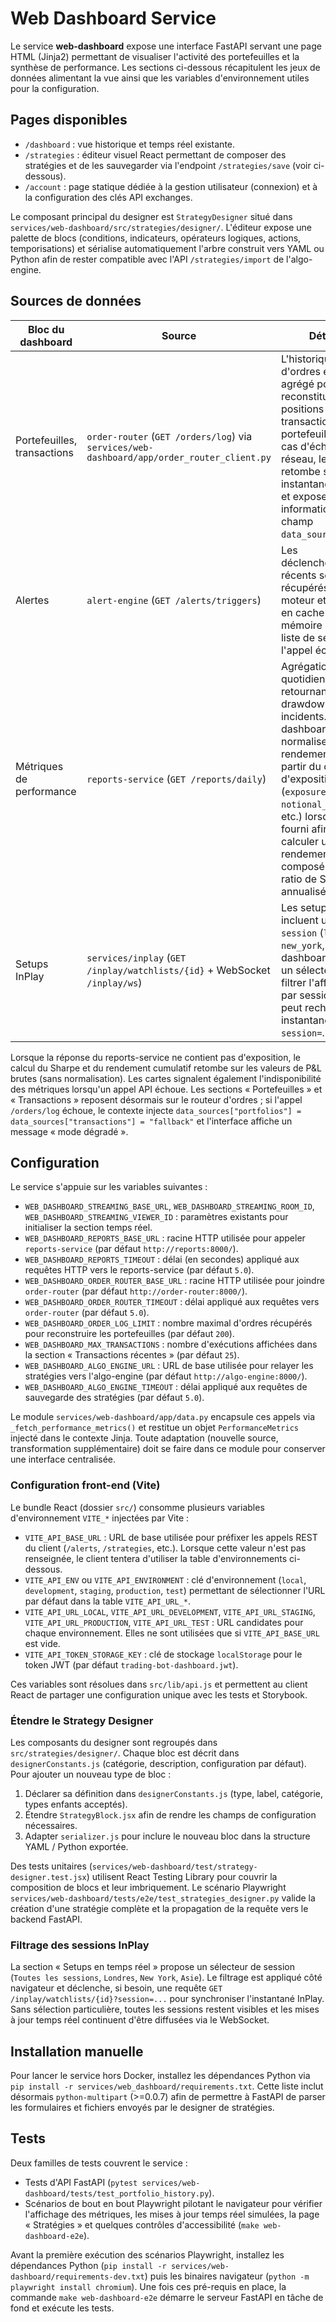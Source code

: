 # Web Dashboard Service

Le service **web-dashboard** expose une interface FastAPI servant une page HTML
(Jinja2) permettant de visualiser l'activité des portefeuilles et la synthèse
de performance. Les sections ci-dessous récapitulent les jeux de données
alimentant la vue ainsi que les variables d'environnement utiles pour la
configuration.

## Pages disponibles

- `/dashboard` : vue historique et temps réel existante.
- `/strategies` : éditeur visuel React permettant de composer des stratégies et de
  les sauvegarder via l'endpoint `/strategies/save` (voir ci-dessous).
- `/account` : page statique dédiée à la gestion utilisateur (connexion) et à la
  configuration des clés API exchanges.

Le composant principal du designer est `StrategyDesigner` situé dans
`services/web-dashboard/src/strategies/designer/`. L'éditeur expose une palette
de blocs (conditions, indicateurs, opérateurs logiques, actions, temporisations)
et sérialise automatiquement l'arbre construit vers YAML ou Python afin de
rester compatible avec l'API `/strategies/import` de l'algo-engine.

## Sources de données

| Bloc du dashboard | Source | Détails |
| --- | --- | --- |
| Portefeuilles, transactions | `order-router` (`GET /orders/log`) via `services/web-dashboard/app/order_router_client.py` | L'historique d'ordres est agrégé pour reconstituer les positions et transactions par portefeuille. En cas d'échec réseau, le service retombe sur un instantané statique et expose cette information via le champ `data_sources`. |
| Alertes | `alert-engine` (`GET /alerts/triggers`) | Les déclenchements récents sont récupérés côté moteur et mises en cache en mémoire avec une liste de secours si l'appel échoue. |
| Métriques de performance | `reports-service` (`GET /reports/daily`) | Agrégation quotidienne retournant P\&L, drawdown et incidents. Le dashboard normalise les rendements à partir du champ d'exposition (`exposure`, `notional_exposure`, etc.) lorsqu'il est fourni afin de calculer un rendement composé et un ratio de Sharpe annualisé. |
| Setups InPlay | `services/inplay` (`GET /inplay/watchlists/{id}` + WebSocket `/inplay/ws`) | Les setups incluent un champ `session` (`london`, `new_york`, `asia`). Le dashboard expose un sélecteur pour filtrer l'affichage par session et peut recharger un instantané via `?session=`. |

Lorsque la réponse du reports-service ne contient pas d'exposition, le calcul du
Sharpe et du rendement cumulatif retombe sur les valeurs de P\&L brutes (sans
normalisation). Les cartes signalent également l'indisponibilité des métriques
lorsqu'un appel API échoue. Les sections « Portefeuilles » et « Transactions »
reposent désormais sur le routeur d'ordres ; si l'appel `/orders/log` échoue,
le contexte injecte `data_sources["portfolios"] = data_sources["transactions"] = "fallback"`
et l'interface affiche un message « mode dégradé ».

## Configuration

Le service s'appuie sur les variables suivantes :

- `WEB_DASHBOARD_STREAMING_BASE_URL`, `WEB_DASHBOARD_STREAMING_ROOM_ID`,
  `WEB_DASHBOARD_STREAMING_VIEWER_ID` : paramètres existants pour initialiser la
  section temps réel.
- `WEB_DASHBOARD_REPORTS_BASE_URL` : racine HTTP utilisée pour appeler
  `reports-service` (par défaut `http://reports:8000/`).
- `WEB_DASHBOARD_REPORTS_TIMEOUT` : délai (en secondes) appliqué aux requêtes
  HTTP vers le reports-service (par défaut `5.0`).
- `WEB_DASHBOARD_ORDER_ROUTER_BASE_URL` : racine HTTP utilisée pour joindre
  `order-router` (par défaut `http://order-router:8000/`).
- `WEB_DASHBOARD_ORDER_ROUTER_TIMEOUT` : délai appliqué aux requêtes vers
  `order-router` (par défaut `5.0`).
- `WEB_DASHBOARD_ORDER_LOG_LIMIT` : nombre maximal d'ordres récupérés pour
  reconstruire les portefeuilles (par défaut `200`).
- `WEB_DASHBOARD_MAX_TRANSACTIONS` : nombre d'exécutions affichées dans la
  section « Transactions récentes » (par défaut `25`).
- `WEB_DASHBOARD_ALGO_ENGINE_URL` : URL de base utilisée pour relayer les
  stratégies vers l'algo-engine (par défaut `http://algo-engine:8000/`).
- `WEB_DASHBOARD_ALGO_ENGINE_TIMEOUT` : délai appliqué aux requêtes de
  sauvegarde des stratégies (par défaut `5.0`).

Le module `services/web-dashboard/app/data.py` encapsule ces appels via
`_fetch_performance_metrics()` et restitue un objet `PerformanceMetrics` injecté
dans le contexte Jinja. Toute adaptation (nouvelle source, transformation
supplémentaire) doit se faire dans ce module pour conserver une interface
centralisée.

### Configuration front-end (Vite)

Le bundle React (dossier `src/`) consomme plusieurs variables d'environnement
`VITE_*` injectées par Vite :

- `VITE_API_BASE_URL` : URL de base utilisée pour préfixer les appels REST du
  client (`/alerts`, `/strategies`, etc.). Lorsque cette valeur n'est pas
  renseignée, le client tentera d'utiliser la table d'environnements ci-dessous.
- `VITE_API_ENV` ou `VITE_API_ENVIRONMENT` : clé d'environnement (`local`,
  `development`, `staging`, `production`, `test`) permettant de sélectionner
  l'URL par défaut dans la table `VITE_API_URL_*`.
- `VITE_API_URL_LOCAL`, `VITE_API_URL_DEVELOPMENT`, `VITE_API_URL_STAGING`,
  `VITE_API_URL_PRODUCTION`, `VITE_API_URL_TEST` : URL candidates pour chaque
  environnement. Elles ne sont utilisées que si `VITE_API_BASE_URL` est vide.
- `VITE_API_TOKEN_STORAGE_KEY` : clé de stockage `localStorage` pour le token
  JWT (par défaut `trading-bot-dashboard.jwt`).

Ces variables sont résolues dans `src/lib/api.js` et permettent au client React
de partager une configuration unique avec les tests et Storybook.

### Étendre le Strategy Designer

Les composants du designer sont regroupés dans `src/strategies/designer/`. Chaque
bloc est décrit dans `designerConstants.js` (catégorie, description, configuration
par défaut). Pour ajouter un nouveau type de bloc :

1. Déclarer sa définition dans `designerConstants.js` (type, label, catégorie,
   types enfants acceptés).
2. Étendre `StrategyBlock.jsx` afin de rendre les champs de configuration
   nécessaires.
3. Adapter `serializer.js` pour inclure le nouveau bloc dans la structure YAML /
   Python exportée.

Des tests unitaires (`services/web-dashboard/test/strategy-designer.test.jsx`)
utilisent React Testing Library pour couvrir la composition de blocs et leur
imbriquement. Le scénario Playwright `services/web-dashboard/tests/e2e/test_strategies_designer.py`
valide la création d'une stratégie complète et la propagation de la requête vers
le backend FastAPI.

### Filtrage des sessions InPlay

La section « Setups en temps réel » propose un sélecteur de session (`Toutes les sessions`, `Londres`, `New York`, `Asie`). Le filtrage est appliqué côté navigateur et déclenche, si besoin, une requête `GET /inplay/watchlists/{id}?session=...` pour synchroniser l'instantané InPlay. Sans sélection particulière, toutes les sessions restent visibles et les mises à jour temps réel continuent d'être diffusées via le WebSocket.

## Installation manuelle

Pour lancer le service hors Docker, installez les dépendances Python via
`pip install -r services/web_dashboard/requirements.txt`. Cette liste inclut désormais
`python-multipart` (>=0.0.7) afin de permettre à FastAPI de parser les formulaires et
fichiers envoyés par le designer de stratégies.

## Tests

Deux familles de tests couvrent le service :

- Tests d'API FastAPI (`pytest services/web-dashboard/tests/test_portfolio_history.py`).
- Scénarios de bout en bout Playwright pilotant le navigateur pour vérifier
  l'affichage des métriques, les mises à jour temps réel simulées, la page
  « Stratégies » et quelques contrôles d'accessibilité (`make web-dashboard-e2e`).

Avant la première exécution des scénarios Playwright, installez les dépendances
Python (`pip install -r services/web-dashboard/requirements-dev.txt`) puis les
binaires navigateur (`python -m playwright install chromium`). Une fois ces
pré-requis en place, la commande `make web-dashboard-e2e` démarre le serveur
FastAPI en tâche de fond et exécute les tests.
